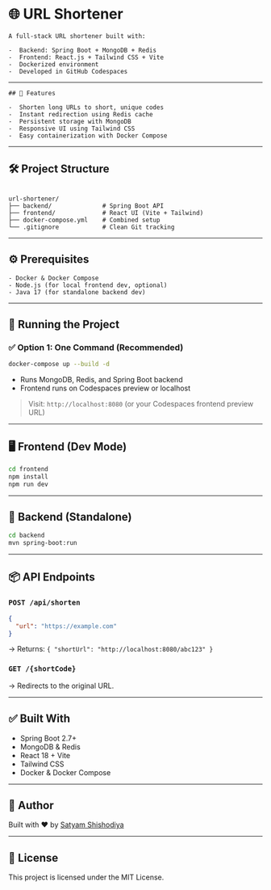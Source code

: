 # 🌐 URL Shortener

```
A full-stack URL shortener built with:

-  Backend: Spring Boot + MongoDB + Redis
-  Frontend: React.js + Tailwind CSS + Vite
-  Dockerized environment
-  Developed in GitHub Codespaces
````

---

```
## 🚀 Features

-  Shorten long URLs to short, unique codes
-  Instant redirection using Redis cache
-  Persistent storage with MongoDB
-  Responsive UI using Tailwind CSS
-  Easy containerization with Docker Compose
````
---

## 🛠 Project Structure

```

url-shortener/
├── backend/              # Spring Boot API
├── frontend/             # React UI (Vite + Tailwind)
├── docker-compose.yml    # Combined setup
└── .gitignore            # Clean Git tracking

````

---

## ⚙️ Prerequisites

```
- Docker & Docker Compose
- Node.js (for local frontend dev, optional)
- Java 17 (for standalone backend dev)
````

---

## 🔧 Running the Project

### ✅ Option 1: One Command (Recommended)
```bash
docker-compose up --build -d
````

* Runs MongoDB, Redis, and Spring Boot backend
* Frontend runs on Codespaces preview or localhost

> Visit: `http://localhost:8080` (or your Codespaces frontend preview URL)

---

## 🖥 Frontend (Dev Mode)

```bash
cd frontend
npm install
npm run dev
```

---

## 🧪 Backend (Standalone)

```bash
cd backend
mvn spring-boot:run
```

---

## 📦 API Endpoints

### `POST /api/shorten`

```json
{
  "url": "https://example.com"
}
```

→ Returns: `{ "shortUrl": "http://localhost:8080/abc123" }`

### `GET /{shortCode}`

→ Redirects to the original URL.

---

## ✅ Built With

* Spring Boot 2.7+
* MongoDB & Redis
* React 18 + Vite
* Tailwind CSS
* Docker & Docker Compose

---

## 🙌 Author

Built with ❤️ by [Satyam Shishodiya](https://www.linkedin.com/in/satyam-shishodiya/)

---

## 📄 License

This project is licensed under the MIT License.